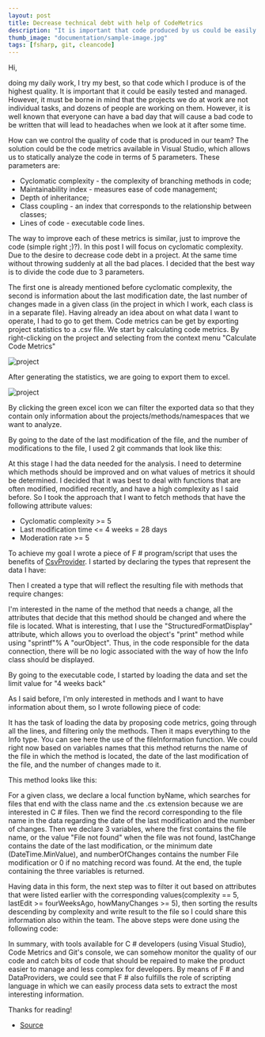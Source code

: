 ```yaml
---
layout: post
title: Decrease technical debt with help of CodeMetrics
description: "It is important that code produced by us could be easily tested and managed. However, it must be borne in mind that the projects we do at work are not individual tasks, and dozens of people are working on them. However, it is well known that everyone can have a bad day that will cause a bad code to be written that will lead to headaches when we look at it after some time. In this article we gonna take a deep view of available options in .net ecosystem related to CodeMetrics."
thumb_image: "documentation/sample-image.jpg"
tags: [fsharp, git, cleancode]
---
```


Hi,

doing my daily work, I try my best, so that code which I produce is of the highest quality. It is important that it could be easily tested and managed. However, it must be borne in mind that the projects we do at work are not individual tasks, and dozens of people are working on them. However, it is well known that everyone can have a bad day that will cause a bad code to be written that will lead to headaches when we look at it after some time.

How can we control the quality of code that is produced in our team? The solution could be the code metrics available in Visual Studio, which allows us to statically analyze the code in terms of 5 parameters.
These parameters are:

* Cyclomatic complexity - the complexity of branching methods in code;
* Maintainability index - measures ease of code management;
* Depth of inheritance;
* Class coupling - an index that corresponds to the relationship between classes;
* Lines of code - executable code lines.

The way to improve each of these metrics is similar, just to improve the code (simple right ;)?). In this post I will focus on cyclomatic complexity. Due to the desire to decrease code debt in a project. At the same time without throwing suddenly at all the bad places. I decided that the best way is to divide the code due to 3 parameters.

The first one is already mentioned before cyclomatic complexity, the second is information about the last modification date, the last number of changes made in a given class (in the project in which I work, each class is in a separate file).
Having already an idea about on what data I want to operate, I had to go to get them. Code metrics can be get by exporting project statistics to a .csv file. We start by calculating code metrics. By right-clicking on the project and selecting from the context menu "Calculate Code Metrics"

![project](https://mnie.github.com/img/2017-07-30CodeMetrics/run.jpg)

After generating the statistics, we are going to export them to excel.

![project](https://mnie.github.com/img/2017-07-30CodeMetrics/result.jpg)

By clicking the green excel icon we can filter the exported data so that they contain only information about the projects/methods/namespaces that we want to analyze.

By going to the date of the last modification of the file, and the number of modifications to the file, I used 2 git commands that look like this:

<script src="https://gist.github.com/MNie/91bd2beabbf872e9db34d1d7b96cf327.js"></script>

<script src="https://gist.github.com/MNie/e92a9570fd2154d7b6c04a45cb5fc841.js"></script>

At this stage I had the data needed for the analysis. I need to determine which methods should be improved and on what values of metrics it should be determined. I decided that it was best to deal with functions that are often modified, modified recently, and have a high complexity as I said before. So I took the approach that I want to fetch methods that have the following attribute values:

* Cyclomatic complexity >= 5
* Last modification time <= 4 weeks = 28 days
* Moderation rate >= 5

To achieve my goal I wrote a piece of F # program/script that uses the benefits of [CsvProvider](http://fsharp.github.io/FSharp.Data/library/CsvProvider.html). I started by declaring the types that represent the data I have:

<script src="https://gist.github.com/MNie/ea7cd69e6bdf4fa3ef745aa35c766d11.js"></script>

Then I created a type that will reflect the resulting file with methods that require changes:

<script src="https://gist.github.com/MNie/89e086f0201b407df24cb2069e0ec5bb.js"></script>

I'm interested in the name of the method that needs a change, all the attributes that decide that this method should be changed and where the file is located. What is interesting, that I use the "StructuredFormatDisplay" attribute, which allows you to overload the object's "print" method while using "sprintf"% A "ourObject". Thus, in the code responsible for the data connection, there will be no logic associated with the way of how the Info class should be displayed.

By going to the executable code, I started by loading the data and set the limit value for "4 weeks back"

<script src="https://gist.github.com/MNie/cb94c28a04c7795541c0ed1cf8d5da43.js"></script>

As I said before, I'm only interested in methods and I want to have information about them, so I wrote following piece of code:

<script src="https://gist.github.com/MNie/16065ba51e795acab983a48b1acd500a.js"></script>

It has the task of loading the data by proposing code metrics, going through all the lines, and filtering only the methods. Then it maps everything to the Info type. You can see here the use of the fileInformation function. We could right now based on variables names that this method returns the name of the file in which the method is located, the date of the last modification of the file, and the number of changes made to it.

This method looks like this:

<script src="https://gist.github.com/MNie/a2599e4b2402a67e37724bd339be25f3.js"></script>

For a given class, we declare a local function byName, which searches for files that end with the class name and the .cs extension because we are interested in C # files. Then we find the record corresponding to the file name in the data regarding the date of the last modification and the number of changes. Then we declare 3 variables, where the first contains the file name, or the value "File not found" when the file was not found, lastChange contains the date of the last modification, or the minimum date (DateTime.MinValue), and numberOfChanges contains the number File modification or 0 if no matching record was found. At the end, the tuple containing the three variables is returned.

Having data in this form, the next step was to filter it out based on attributes that were listed earlier with the corresponding values ​​(complexity == 5, lastEdit >= fourWeeksAgo, howManyChanges >= 5), then sorting the results descending by complexity and write result to the file so I could share this information also within the team.
The above steps were done using the following code:

<script src="https://gist.github.com/MNie/be2210af500ef9b9e46c3802615c0263.js"></script>

In summary, with tools available for C # developers (using Visual Studio), Code Metrics and Git's console, we can somehow monitor the quality of our code and catch bits of code that should be repaired to make the product easier to manage and less complex for developers. By means of F # and DataProviders, we could see that F # also fulfills the role of scripting language in which we can easily process data sets to extract the most interesting information.

Thanks for reading!

* [Source](https://github.com/MNie/CodeMetrics)
